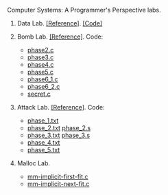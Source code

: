 Computer Systems: A Programmer's Perspective labs.

1. Data Lab. [[Reference]](https://yieldnull.com/blog/4b85a93fe9e4c80735233aa6dff922245f303698/). [[Code]](https://github.com/YieldNull/CSAPP/blob/master/lab1-data/src/bits.c)

2. Bomb Lab. [[Reference]](https://yieldnull.com/blog/ed9209f92effdad6f9fe997fdfc120ecc89ea212/). Code:

	- [phase2.c](https://github.com/YieldNull/CSAPP/blob/master/lab2-bomb/src/disassemble/phase2.c)
	- [phase3.c](https://github.com/YieldNull/CSAPP/blob/master/lab2-bomb/src/disassemble/phase3.c)
	- [phase4.c](https://github.com/YieldNull/CSAPP/blob/master/lab2-bomb/src/disassemble/phase4.c)
	- [phase5.c](https://github.com/YieldNull/CSAPP/blob/master/lab2-bomb/src/disassemble/phase5.c)
	- [phase6_1.c](https://github.com/YieldNull/CSAPP/blob/master/lab2-bomb/src/disassemble/phase6_1.c)
	- [phase6_2.c](https://github.com/YieldNull/CSAPP/blob/master/lab2-bomb/src/disassemble/phase6_2.c)
	- [secret.c](https://github.com/YieldNull/CSAPP/blob/master/lab2-bomb/src/disassemble/secret.c)

3. Attack Lab. [[Reference]](https://yieldnull.com/blog/dcb4c62c236607a01fae789bf5317ead310bad70/). Code:

	- [phase_1.txt](https://github.com/YieldNull/CSAPP/blob/master/lab3-attack/src/input/phase_1.txt)
	- [phase_2.txt](https://github.com/YieldNull/CSAPP/blob/master/lab3-attack/src/input/phase_2.txt) [phase_2.s](https://github.com/YieldNull/CSAPP/blob/master/lab3-attack/src/input/phase_2.s)
	- [phase_3.txt](https://github.com/YieldNull/CSAPP/blob/master/lab3-attack/src/input/phase_3.txt) [phase_3.s](https://github.com/YieldNull/CSAPP/blob/master/lab3-attack/src/input/phase_3.s)
	- [phase_4.txt](https://github.com/YieldNull/CSAPP/blob/master/lab3-attack/src/input/phase_4.txt)
	- [phase_5.txt](https://github.com/YieldNull/CSAPP/blob/master/lab3-attack/src/input/phase_5.txt)

4. Malloc Lab.

	- [mm-implicit-first-fit.c](https://github.com/YieldNull/CSAPP/blob/master/lab8-malloc/src/mm-implicit-first-fit.c)
	- [mm-implicit-next-fit.c](https://github.com/YieldNull/CSAPP/blob/master/lab8-malloc/src/mm-implicit-next-fit.c)